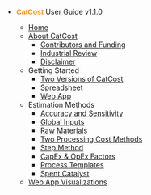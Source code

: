 - <span style="font-family:Arial; font-weight: bold; color:#F7941D">CatCost</span> User Guide v1.1.0

  - [Home](/)
  - [About CatCost](/about/)
    - [Contributors and Funding](/about/contributors)
    - [Industrial Review](/about/industrial-review)
    - [Disclaimer](/about/disclaimer)
  - Getting Started
    - [Two Versions of CatCost](/getting-started/two-versions)
    - [Spreadsheet](/getting-started/spreadsheet)
    - [Web App](/getting-started/web-app)
  - Estimation Methods
    - [Accuracy and Sensitivity](/estimation-methods/accuracy)
    - [Global Inputs](/estimation-methods/global-inputs)
    - [Raw Materials](/estimation-methods/raw-materials)
    - [Two Processing Cost Methods](/estimation-methods/two-processing-cost-methods)
    - [Step Method](/estimation-methods/step-method)
    - [CapEx & OpEx Factors](/estimation-methods/capex-and-opex-factors)
    - [Process Templates](/estimation-methods/process-templates)
    - [Spent Catalyst](/estimation-methods/spent-catalyst)
  - [Web App Visualizations](/visualizations)
